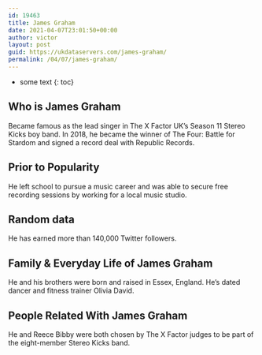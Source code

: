 ```yaml
---
id: 19463
title: James Graham
date: 2021-04-07T23:01:50+00:00
author: victor
layout: post
guid: https://ukdataservers.com/james-graham/
permalink: /04/07/james-graham/
---
```


* some text
{: toc}


## Who is James Graham



Became famous as the lead singer in The X Factor UK&#8217;s Season 11 Stereo Kicks boy band. In 2018, he became the winner of The Four: Battle for Stardom and signed a record deal with Republic Records.

                
                
                
## Prior to Popularity



He left school to pursue a music career and was able to secure free recording sessions by working for a local music studio.

                
                
                
## Random data



He has earned more than 140,000 Twitter followers.

                
                
                
## Family & Everyday Life of James Graham



He and his brothers were born and raised in Essex, England. He&#8217;s dated dancer and fitness trainer Olivia David.

                
                
                
## People Related With James Graham



He and Reece Bibby were both chosen by The X Factor judges to be part of the eight-member Stereo Kicks band.

                
              
            
          
          
          